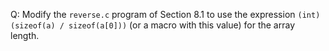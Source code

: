 Q: Modify the `reverse.c` program of Section 8.1 to use the expression `(int)
(sizeof(a) / sizeof(a[0]))` (or a macro with this value) for the array length.
